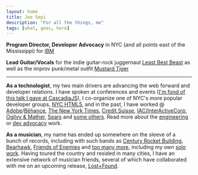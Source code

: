 ```yaml
---
layout: home
title: Joe Sepi
description: "For all the things, me"
tags: [what, goes, here]
---
```


**Program Director, Developer Advocacy** in NYC (and all points east of the Mississippi) for <a href="http://ibm.com" target="_blank">IBM</a>

**Lead Guitar/Vocals** for the indie guitar-rock juggernaut <a href="http://leastbestbeast.com" target="_blank">Least Best Beast</a> as well as the improv punk/metal outfit <a href="http://mustardtiger.rocks" target="_blank">Mustard Tiger</a>

---

**As a technologist**, my two main drivers are advancing the web forward and developer relations. I have spoken at conferences and events (<a href="https://www.youtube.com/watch?v=sKOC5H7UV_U" target="_blank">I'm fond of this talk I gave at CascadiaJS</a>), I co-organize one of NYC's more popular developer groups, <a href="http://www.nychtml5.com" target="_blank">NYC HTML5</a>, and in the past, I have worked @ <a href="http://adobe.com" target="_blank">Adobe</a>/<a href="http://be.net" target="_blank">Bēhance</a>, <a href="http://www.nytimes.com" target="_blank">The New York Times</a>, <a href="http://www.credit-suisse.com" target="_blank">Credit Suisse</a>, <a href="http://www.iac.com" target="_blank">IAC/InterActiveCorp</a>, <a href="http://www.ogilvy.com" target="_blank">Ogilvy & Mather</a>, <a href="http://www.sears.com" target="_blank">Sears</a> and <a href="http://www.mrmessina.com" target="_blank">some others</a>. Read more about the [engineering](/day-job) or [dev advocacy](/dev-advocate) work.

<!--\\
&#8614; _[read more...](/about/)_ -->

**As a musician**, my name has ended up somewhere on the sleeve of a bunch of records, including with such bands as <a href="https://centuryrocketbuilding.bandcamp.com/" target="_blank">Century Rocket Building</a>, <a href="http://open.spotify.com/artist/64FGTThPGeQgCHkGyz1if8" target="_blank">Bearhawk</a>, <a href="https://foe21.bandcamp.com/" target="_blank">Friends of Enemies</a> and <a href="http://audio.pvxrecords.com" target="_blank">too many more</a>, including my own <a href="https://joesepi.bandcamp.com" target="_blank">solo work</a>. Having toured the country and resided in many cities, I have an extensive network of musician friends, several of which have collaborated with me on an upcoming release, <a href="https://soundcloud.com/joesepi/sets/lost-and-found" target="_blank">Lost+Found</a>.<!--\\
&#8614; _[read more...](/about/)_ -->

